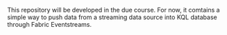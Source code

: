 This repository will be developed in the due course. For now, it comtains a simple way to push data from a streaming data source into KQL database through Fabric Eventstreams. 

